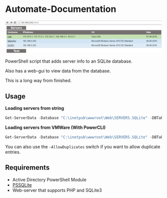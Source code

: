 # Automate-Documentation

![alt tag](https://raw.githubusercontent.com/PetterBomban/Automate-Documentation/master/img/preview.png)

PowerShell script that adds server info to an SQLite database.

Also has a web-gui to view data from the database.

This is a long way from finished.

## Usage


**Loading servers from string**
```PowerShell
Get-ServerData -Database "C:\inetpub\wwwroot\Web\SERVERS.SQLite" -DBTable "SERVERS" -Servers "MgmrSrv", "DC001" -Credentials (Get-Credential) - 
```
**Loading servers from VMWare (With PowerCLI)**
```PowerShell
Get-ServerData -Database "C:\inetpub\wwwroot\Web\SERVERS.SQLite" -DBTable "SERVERS"-Credentials (Get-Credential) -VIServer "192.168.0.9" -LoadFromVMWare
```

You can also use the `-AllowDuplicates` switch if you want to allow duplicate entries.

## Requirements

* Active Directory PowerShell Module
* [PSSQLite](https://github.com/RamblingCookieMonster/PSSQLite)
* Web-server that supports PHP and SQLite3



